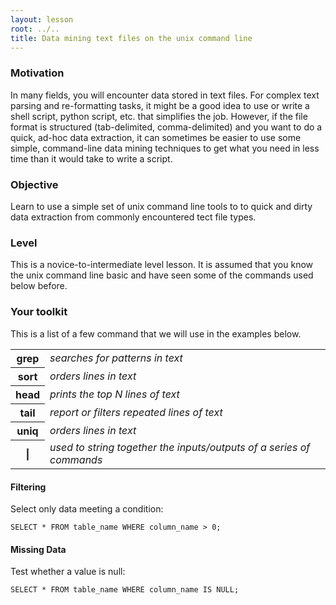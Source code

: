 ```yaml
---
layout: lesson
root: ../..
title: Data mining text files on the unix command line
---
```


### Motivation
In many fields, you will encounter data stored in text files.  For complex text parsing and re-formatting tasks, it might be a good idea to use or write a shell script, python script, etc. that simplifies the job.  However, if the file format is structured (tab-delimited, comma-delimited) and you want to do a quick, ad-hoc data extraction, it can sometimes be easier to use some simple, command-line  data mining techniques to get what you need in less time than it would take to write a script.


### Objective

Learn to use a simple set of unix command line tools to to quick and dirty data extraction from commonly encountered tect file types.

### Level
This is a novice-to-intermediate level lesson.  It is assumed that you know the unix command line basic and have seen some of the commands used below before.

### Your toolkit

This is a list of a few command that we will use in the examples below. 

<table>
  <tr><th>grep</th><td><i>searches for patterns in text</td></tr>
  <tr><th>sort</th><td><i>orders lines in text</td></tr>
  <tr><th>head</th><td><i>prints the top N lines of text</td></tr>
  <tr><th>tail</th><td><i>report or filters repeated lines of text</td></tr>
  <tr><th>uniq</th><td><i>orders lines in text</td></tr>
  <tr><th>|</th><td><i>used to string together the inputs/outputs of a series of commands</td></tr>
</table>




#### Filtering

Select only data meeting a condition:

    SELECT * FROM table_name WHERE column_name > 0;


#### Missing Data


Test whether a value is null:

    SELECT * FROM table_name WHERE column_name IS NULL;

